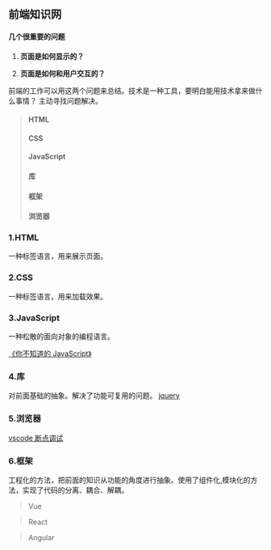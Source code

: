 ## 前端知识网

#### 几个很重要的问题

1. **页面是如何显示的？**

2. **页面是如何和用户交互的？**

前端的工作可以用这两个问题来总结。技术是一种工具，要明白能用技术拿来做什么事情？
主动寻找问题解决。

> #### HTML
>
> #### CSS
>
> #### JavaScript
>
> #### 库
>
> #### 框架
>
> #### 浏览器

### 1.HTML

一种标签语言，用来展示页面。

### 2.CSS

一种标签语言，用来加载效果。

### 3.JavaScript

一种松散的面向对象的编程语言。

[《你不知道的 JavaScript》]()

### 4.库

对前面基础的抽象。解决了功能可复用的问题。
[jquery]()

### 5.浏览器

[vscode 断点调试](https://github.com/huanghuiqiang/hugh/blob/master/web/vscode.md)

### 6.框架

工程化的方法，把前面的知识从功能的角度进行抽象。使用了组件化,模块化的方法，实现了代码的分离、耦合、解耦。

> Vue

> React

> Angular
